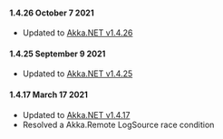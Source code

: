 #### 1.4.26 October 7 2021 ####
* Updated to [Akka.NET v1.4.26](https://github.com/akkadotnet/akka.net/releases/tag/1.4.26)

#### 1.4.25 September 9 2021 ####
* Updated to [Akka.NET v1.4.25](https://github.com/akkadotnet/akka.net/releases/tag/1.4.25)

#### 1.4.17 March 17 2021 ####

* Updated to [Akka.NET v1.4.17](https://github.com/akkadotnet/akka.net/releases/tag/1.4.17)
* Resolved a Akka.Remote LogSource race condition
